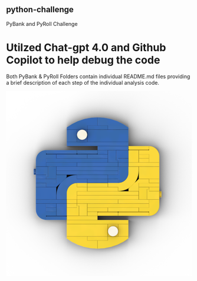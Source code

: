 ## python-challenge
PyBank and PyRoll Challenge

# Utilzed Chat-gpt 4.0 and Github Copilot to help debug the code 

Both PyBank & PyRoll Folders contain individual README.md files providing a brief description of each step of the  individual analysis code. 

![alt text](Python_Image.jpg)
